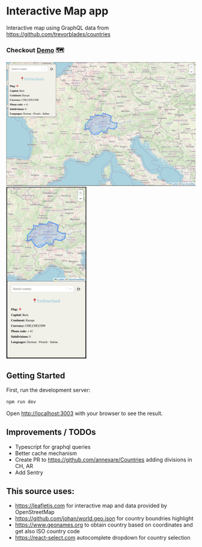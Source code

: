 # Interactive Map app

Interactive map using GraphQL data from https://github.com/trevorblades/countries

### Checkout [Demo](https://stefanoantonel.github.io/interactive-map/) 🗺

<p>
  <img src="https://raw.githubusercontent.com/stefanoantonel/interactive-map/images/public/desktop.png" alt="Preview map in desktop." width="700">
  <img src="https://raw.githubusercontent.com/stefanoantonel/interactive-map/images/public/mobile.png" alt="Preview map in mobile" width="213">
</p>

## Getting Started

First, run the development server:

```bash
npm run dev
```

Open [http://localhost:3003](http://localhost:3003) with your browser to see the result.

## Improvements / TODOs

- Typescript for graphql queries
- Better cache mechanism
- Create PR to https://github.com/annexare/Countries adding divisions in CH, AR
- Add Sentry

## This source uses:

- https://leafletjs.com for interactive map and data provided by OpenStreetMap
- https://github.com/johan/world.geo.json for country boundries highlight
- https://www.geonames.org to obtain country based on coordinates and get also ISO country code
- https://react-select.com autocomplete dropdown for country selection
